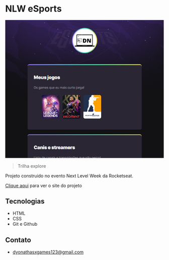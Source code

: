  # NLW eSports

![preview](./.github/preview.png)

 > Trilha explore

Projeto construido no evento Next Level Week da Rocketseat.

[Clique aqui](https://dyonathasteles.github.io/NLW-eSports-explore/) para ver o site do projeto

## Tecnologias 

- HTML
- CSS
- Git e Github

## Contato

- dyonathasxgames123@gmail.com


